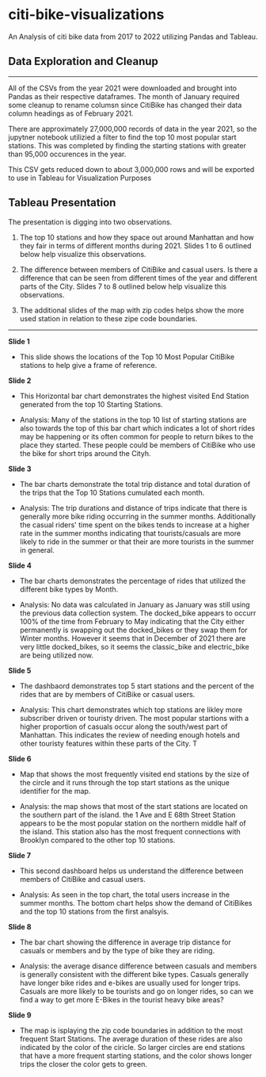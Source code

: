 # citi-bike-visualizations
An Analysis of citi bike data from 2017 to 2022 utilizing Pandas and Tableau.
## Data Exploration and Cleanup
***
All of the CSVs from the year 2021 were downloaded and brought into Pandas as their respective dataframes. The month of January required some cleanup to rename columsn since CitiBike has changed their data column headings as of February 2021.

There are approximately 27,000,000 records of data in the year 2021, so the jupytner notebook utilizied a filter to find the top 10 most popular start stations. This was completed by finding the starting stations with greater than 95,000 occurences in the year.

This CSV gets reduced down to about 3,000,000 rows and will be exported to use in Tableau for Visualization Purposes
## Tableau Presentation
The presentation is digging into two observations.

1. The top 10 stations and how they space out around Manhattan and how they fair in terms of different months during 2021. Slides 1 to 6 outlined below help visualize this observations.

1. The difference between members of CitiBike and casual users. Is there a difference that can be seen from different times of the year and different parts of the City. Slides 7 to 8 outlined below help visualize this observations.

1. The additional slides of the map with zip codes helps show the more used station in relation to these zipe code boundaries.

***
**Slide 1**
- This slide shows the locations of the Top 10 Most Popular CitiBike stations to help give a frame of reference.

**Slide 2**
- This Horizontal bar chart demonstrates the highest visited End Station generated from the top 10 Starting Stations. 

- Analysis: Many of the stations in the top 10 list of starting stations are also towards the top of this bar chart which indicates a lot of short rides may be happening or its often common for people to return bikes to the place they started. These people could be members of CitiBike who use the bike for short trips around the Cityh.

**Slide 3**
- The bar charts demonstrate the total trip distance and total duration of the trips that the Top 10 Stations cumulated each month.

- Analysis: The trip durations and distance of trips indicate that there is generally more bike riding occurring in the summer months. Additionally the casual riders' time spent on the bikes tends to increase at a higher rate in the summer months indicating that tourists/casuals are more likely to ride in the summer or that their are more tourists in the summer in general.

**Slide 4**
- The bar charts demonstrates the percentage of rides that utilized the different bike types by Month.

- Analysis: No data was calculated in January as January was still using the previous data collection system. The docked_bike appears to occurr 100% of the time from February to May indicating that the City either permanently is swapping out the docked_bikes or they swap them for Winter months. However it seems that in December of 2021 there are very little docked_bikes, so it seems the classic_bike and electric_bike are being utilized now.

**Slide 5**
- The dashbaord demonstrates top 5 start stations and the percent of the rides that are by members of CitiBike or casual users.

- Analysis: This chart demonstrates which top stations are likley more subscriber driven or touristy driven. The most popular startions with a higher proportion of casuals occur along the south/west part of Manhattan. This indicates the review of needing enough hotels and other touristy features within these parts of the City. T

**Slide 6**
- Map that shows the most frequently visited end stations by the size of the circle and it runs through the top start stations as the unique identifier for the map.

- Analysis: the map shows that most of the start stations are located on the southern part of the island. the 1 Ave and E 68th Street Station appears to be the most popular station on the northern middle half of the island. This station also has the most frequent connections with Brooklyn compared to the other top 10 stations.

**Slide 7**
- This second dashboard helps us understand the difference between members of CitiBike and casual users.

- Analysis: As seen in the top chart, the total users increase in the summer months. The bottom chart helps show the demand of CitiBikes and the top 10 stations from the first analsyis.

**Slide 8**
- The bar chart showing the difference in average trip distance for casuals or members and by the type of bike they are riding.

- Analysis: the average disance difference between casuals and members is generally consistent with the different bike types. Casuals generally have longer bike rides and e-bikes are usually used for longer trips. Casuals are more likely to be tourists and go on longer rides, so can we find a way to get more E-Bikes in the tourist heavy bike areas?

**Slide 9**
- The map is isplaying the zip code boundaries in addition to the most frequent Start Stations. The average duration of these rides are also indicated by the color of the ciricle. So larger circles are end stations that have a more frequent starting stations, and the color shows longer trips the closer the color gets to green.

